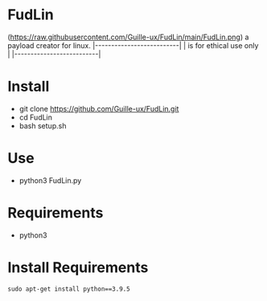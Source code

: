 # FudLin
(https://raw.githubusercontent.com/Guille-ux/FudLin/main/FudLin.png)
a payload creator for linux.
|--------------------------|
| is for ethical use only  |
|--------------------------|
# Install
- git clone https://github.com/Guille-ux/FudLin.git
- cd FudLin
- bash setup.sh
# Use
  - python3 FudLin.py
# Requirements
  - python3
  # Install Requirements
    sudo apt-get install python==3.9.5
